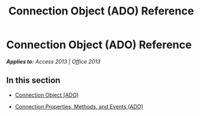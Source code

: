 ﻿---
title: Connection Object (ADO) Reference
TOCTitle: Connection Object (ADO)
ms:assetid: 817875e9-0970-4d26-8c35-6c6257279bd0
ms:mtpsurl: https://msdn.microsoft.com/en-us/library/JJ249556(v=office.15)
ms:contentKeyID: 48545950
ms.date: 09/18/2015
mtps_version: v=office.15
---

# Connection Object (ADO) Reference


_**Applies to:** Access 2013 | Office 2013_

## In this section

  - [Connection Object (ADO)](connection-object-ado.md)

  - [Connection Properties, Methods, and Events (ADO)](connection-properties-methods-and-events-ado.md)

